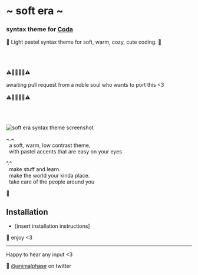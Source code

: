 # \~ soft era \~

### syntax theme for [Coda](https://panic.com/coda/)

🌸 Light pastel syntax theme for soft, warm, cozy, cute coding. 🌱



<p><br><br><br>⚠️🚧🚧🚧🚧⚠️<br><br>
awaiting pull request from a noble soul who wants to port this <3
<br><br>⚠️🚧🚧🚧🚧⚠️<br><br><br><br></p>


![soft era syntax theme screenshot](screenshot.png)

\~.\~
<br>&nbsp;&nbsp;a soft, warm, low contrast theme,
<br>&nbsp;&nbsp;with pastel accents that are easy on your eyes

^.^
<br>&nbsp;&nbsp;make stuff and learn.
<br>&nbsp;&nbsp;make the world your kinda place.
<br>&nbsp;&nbsp;take care of the people around you

🌿

## Installation

- [insert installation instructions]


💾 enjoy <3

---

Happy to hear any input <3

💖 [@animalphase](https://twitter.com/animalphase) on twitter
